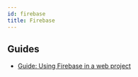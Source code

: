 ```yaml
---
id: firebase
title: Firebase
---
```


## Guides
- [Guide: Using Firebase in a web project](https://firebase.google.com/docs/web/setup)
